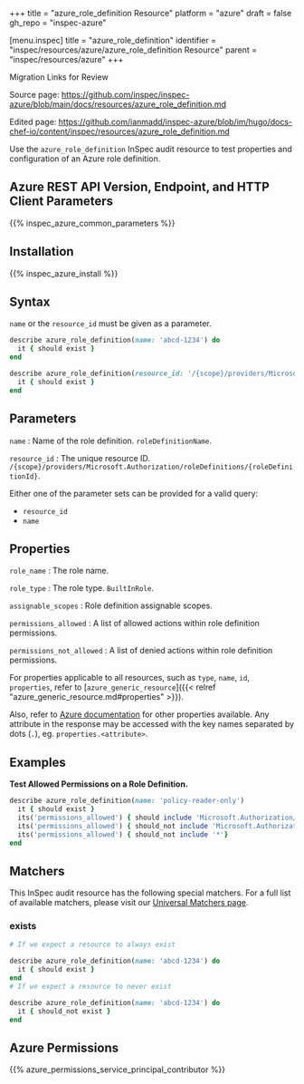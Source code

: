 +++
title = "azure_role_definition Resource"
platform = "azure"
draft = false
gh_repo = "inspec-azure"

[menu.inspec]
title = "azure_role_definition"
identifier = "inspec/resources/azure/azure_role_definition Resource"
parent = "inspec/resources/azure"
+++

<div class="admonition-note">
<p class="admonition-note-title">Migration Links for Review</p>
<div class="admonition-note-text">
<p>Source page: <a href="https://github.com/inspec/inspec-azure/blob/main/docs/resources/azure_role_definition.md">https://github.com/inspec/inspec-azure/blob/main/docs/resources/azure_role_definition.md</a></p>
<p>Edited page: <a href="https://github.com/ianmadd/inspec-azure/blob/im/hugo/docs-chef-io/content/inspec/resources/azure_role_definition.md">https://github.com/ianmadd/inspec-azure/blob/im/hugo/docs-chef-io/content/inspec/resources/azure_role_definition.md</a></p>
</div>
</div>


Use the `azure_role_definition` InSpec audit resource to test properties and configuration of an Azure role definition.

## Azure REST API Version, Endpoint, and HTTP Client Parameters

{{% inspec_azure_common_parameters %}}

## Installation

{{% inspec_azure_install %}}

## Syntax

`name` or the `resource_id` must be given as a parameter.
```ruby
describe azure_role_definition(name: 'abcd-1234') do
  it { should exist }
end
```
```ruby
describe azure_role_definition(resource_id: '/{scope}/providers/Microsoft.Authorization/roleDefinitions/{roleDefinitionId}') do
  it { should exist }
end
```

## Parameters

`name`
: Name of the role definition. `roleDefinitionName`.

`resource_id`
: The unique resource ID. `/{scope}/providers/Microsoft.Authorization/roleDefinitions/{roleDefinitionId}`.

Either one of the parameter sets can be provided for a valid query:
- `resource_id`
- `name`

## Properties

`role_name`
: The role name.

`role_type`
: The role type. `BuiltInRole`.

`assignable_scopes`
: Role definition assignable scopes.

`permissions_allowed`
: A list of allowed actions within role definition permissions.

`permissions_not_allowed`
: A list of denied actions within role definition permissions.


For properties applicable to all resources, such as `type`, `name`, `id`, `properties`, refer to [`azure_generic_resource`]({{< relref "azure_generic_resource.md#properties" >}}).

Also, refer to [Azure documentation](https://docs.microsoft.com/en-us/rest/api/authorization/roledefinitions/get#roledefinition) for other properties available. 
Any attribute in the response may be accessed with the key names separated by dots (`.`), eg. `properties.<attribute>`.

## Examples

**Test Allowed Permissions on a Role Definition.**

```ruby
describe azure_role_definition(name: 'policy-reader-only')
  it { should exist }
  its('permissions_allowed') { should include 'Microsoft.Authorization/policyassignments/read'}
  its('permissions_allowed') { should_not include 'Microsoft.Authorization/policyassignments/write'}
  its('permissions_allowed') { should_not include '*'}
end
```

## Matchers

This InSpec audit resource has the following special matchers. For a full list of available matchers, please visit our [Universal Matchers page](https://www.inspec.io/docs/reference/matchers/).

### exists

```ruby
# If we expect a resource to always exist

describe azure_role_definition(name: 'abcd-1234') do
  it { should exist }
end
# If we expect a resource to never exist

describe azure_role_definition(name: 'abcd-1234') do
  it { should_not exist }
end
```

## Azure Permissions

{{% azure_permissions_service_principal_contributor %}}
